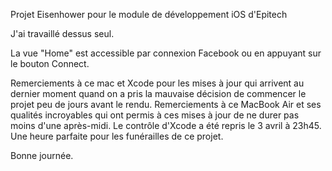 Projet Eisenhower pour le module de développement iOS d'Epitech

J'ai travaillé dessus seul.

La vue "Home" est accessible par connexion Facebook ou en appuyant sur le bouton Connect.


Remerciements à ce mac et Xcode pour les mises à jour qui arrivent au dernier moment quand on a pris la mauvaise décision de commencer le projet peu de jours avant le rendu.
Remerciements à ce MacBook Air et ses qualités incroyables qui ont permis à ces mises à jour de ne durer pas moins d'une après-midi. Le contrôle d'Xcode a été repris le 3 avril à 23h45. Une heure parfaite pour les funérailles de ce projet.

Bonne journée.
